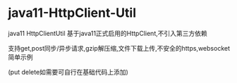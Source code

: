 # java11-HttpClient-Util
java11 HttpClientUtil
基于java11正式启用的HttpClient,不引入第三方依赖

支持get,post同步/异步请求,gzip解压缩,文件下载上传,不安全的https,websocket简单示例

(put delete如需要可自行在基础代码上添加)
